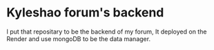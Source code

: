# Kyleshao forum's backend

I put that repositary to be the backend of my forum, It deployed on the Render and use mongoDB to be the data manager.
